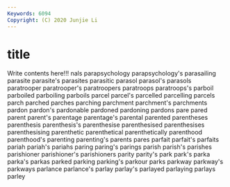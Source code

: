 ```yaml
---
Keywords: 6094
Copyright: (C) 2020 Junjie Li
---
```


# title

Write contents here!!!
nals 
parapsychology 
parapsychology's 
parasailing 
parasite 
parasite's 
parasites 
parasitic
parasol 
parasol's 
parasols 
paratrooper 
paratrooper's 
paratroopers 
paratroops 
paratroops's 
parboil 
parboiled
parboiling 
parboils 
parcel 
parcel's 
parcelled 
parcelling 
parcels 
parch 
parched 
parches
parching 
parchment 
parchment's 
parchments 
pardon 
pardon's 
pardonable 
pardoned 
pardoning 
pardons
pare 
pared 
parent 
parent's 
parentage 
parentage's 
parental 
parented 
parentheses 
parenthesis
parenthesis's 
parenthesise 
parenthesised 
parenthesises 
parenthesising 
parenthetic 
parenthetical 
parenthetically 
parenthood 
parenthood's
parenting 
parenting's 
parents 
pares 
parfait 
parfait's 
parfaits 
pariah 
pariah's 
pariahs
paring 
paring's 
parings 
parish 
parish's 
parishes 
parishioner 
parishioner's 
parishioners 
parity
parity's 
park 
park's 
parka 
parka's 
parkas 
parked 
parking 
parking's 
parkour
parks 
parkway 
parkway's 
parkways 
parlance 
parlance's 
parlay 
parlay's 
parlayed 
parlaying
parlays 
parley 
